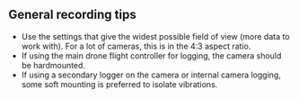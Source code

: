 
## General recording tips
* Use the settings that give the widest possible field of view (more data to work with). For a lot of cameras, this is in the 4:3 aspect ratio.
* If using the main drone flight controller for logging, the camera should be hardmounted.
* If using a secondary logger on the camera or internal camera logging, some soft mounting is preferred to isolate vibrations.